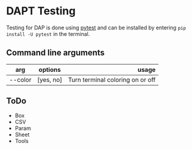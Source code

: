 # DAPT Testing

Testing for DAP is done using [pytest](pytest.org) and can be installed by entering `pip install -U pytest` in the terminal.  

## Command line arguments
| arg | options | usage |
| ---- |:----:| ----:|
| --color | [yes, no] | Turn terminal coloring on or off |

## ToDo
* Box
* CSV
* Param
* Sheet
* Tools